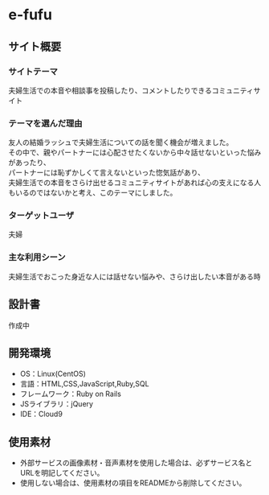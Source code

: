 # e-fufu

## サイト概要
### サイトテーマ
夫婦生活での本音や相談事を投稿したり、コメントしたりできるコミュニティサイト

### テーマを選んだ理由
友人の結婚ラッシュで夫婦生活についての話を聞く機会が増えました。<br>
その中で、親やパートナーには心配させたくないから中々話せないといった悩みがあったり、<br>
パートナーには恥ずかしくて言えないといった惚気話があり、<br>
夫婦生活での本音をさらけ出せるコミュニティサイトがあれば心の支えになる人もいるのではないかと考え、このテーマにしました。

### ターゲットユーザ
夫婦

### 主な利用シーン
夫婦生活でおこった身近な人には話せない悩みや、さらけ出したい本音がある時

## 設計書
作成中

## 開発環境
- OS：Linux(CentOS)
- 言語：HTML,CSS,JavaScript,Ruby,SQL
- フレームワーク：Ruby on Rails
- JSライブラリ：jQuery
- IDE：Cloud9

## 使用素材
- 外部サービスの画像素材・音声素材を使用した場合は、必ずサービス名とURLを明記してください。
- 使用しない場合は、使用素材の項目をREADMEから削除してください。
